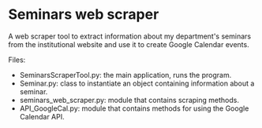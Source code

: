 # Seminars web scraper

A web scraper tool to extract information about my department's seminars from the institutional website and use it to create Google Calendar events.

Files:
- SeminarsScraperTool.py: the main application, runs the program.
- Seminar.py: class to instantiate an object containing information about a seminar.
- seminars_web_scraper.py: module that contains scraping methods.
- API_GoogleCal.py: module that contains methods for using the Google Calendar API.  
